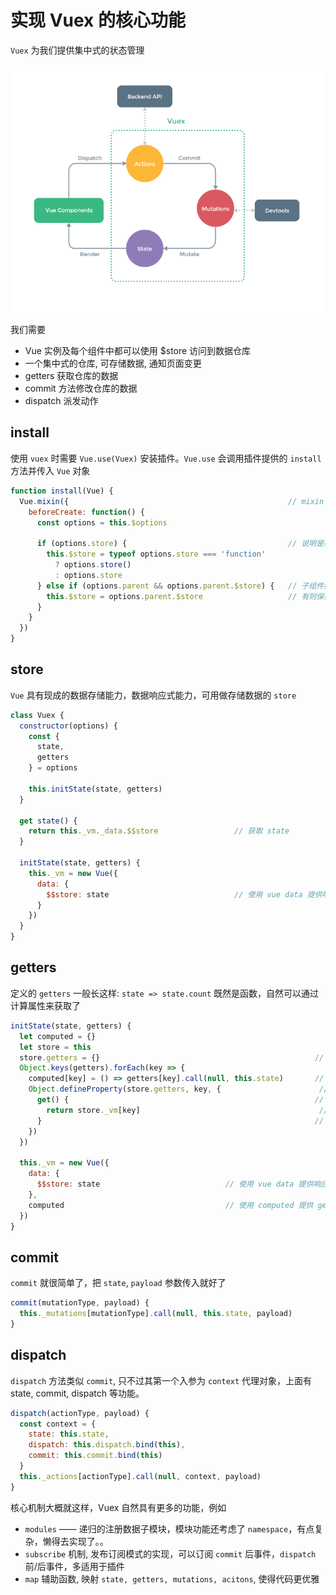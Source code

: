 # 实现 Vuex 的核心功能

`Vuex` 为我们提供集中式的状态管理

![Vuex](./vuex.png)

我们需要
- Vue 实例及每个组件中都可以使用 $store 访问到数据仓库
- 一个集中式的仓库, 可存储数据, 通知页面变更
- getters 获取仓库的数据
- commit 方法修改仓库的数据
- dispatch 派发动作

## install
使用 `vuex` 时需要 `Vue.use(Vuex)` 安装插件。`Vue.use` 会调用插件提供的 `install` 方法并传入 `Vue` 对象

```js
function install(Vue) {
  Vue.mixin({                                                 // mixin 到每个组件的 beforeCreate 钩子
    beforeCreate: function() {
      const options = this.$options

      if (options.store) {                                    // 说明是根组件，则将仓库挂在 $store 上
        this.$store = typeof options.store === 'function'
          ? options.store()
          : options.store
      } else if (options.parent && options.parent.$store) {   // 子组件则检查父组件上是否有 $store
        this.$store = options.parent.$store                   // 有则保存 $store, 使得全局指向唯一仓库
      }
    }
  })
}
```

## store

`Vue` 具有现成的数据存储能力，数据响应式能力，可用做存储数据的 `store`
```js
class Vuex {
  constructor(options) {
    const {
      state,
      getters
    } = options

    this.initState(state, getters)
  }

  get state() {
    return this._vm._data.$$store                 // 获取 state
  }

  initState(state, getters) {
    this._vm = new Vue({
      data: {
        $$store: state                            // 使用 vue data 提供响应式能力
      }
    })
  }
}
```

## getters
定义的 `getters` 一般长这样: `state => state.count`
既然是函数，自然可以通过计算属性来获取了

```js
initState(state, getters) {
  let computed = {}
  let store = this
  store.getters = {}                                                // getters 容器
  Object.keys(getters).forEach(key => {
    computed[key] = () => getters[key].call(null, this.state)       // computed 属性是 function
    Object.defineProperty(store.getters, key, {                      // 把定义的 getter 函数包装
      get() {                                                       // 成 computed 
        return store._vm[key]                                        // 同时代理到 this._vm 对象上
      }                                                             // 便于访问
    })
  })

  this._vm = new Vue({
    data: {
      $$store: state                            // 使用 vue data 提供响应式能力
    },
    computed                                    // 使用 computed 提供 getters
  })
}
```

## commit

`commit` 就很简单了，把 `state`, `payload` 参数传入就好了
```js
commit(mutationType, payload) {
  this._mutations[mutationType].call(null, this.state, payload)
}
```

## dispatch
`dispatch` 方法类似 `commit`, 只不过其第一个入参为 `context` 代理对象，上面有 state, commit, dispatch 等功能。

```js
dispatch(actionType, payload) {
  const context = {
    state: this.state,
    dispatch: this.dispatch.bind(this),
    commit: this.commit.bind(this)
  }
  this._actions[actionType].call(null, context, payload)
}
```

核心机制大概就这样，Vuex 自然具有更多的功能，例如
- `modules` —— 递归的注册数据子模块，模块功能还考虑了 `namespace`，有点复杂，懒得去实现了。。
- `subscribe` 机制, 发布订阅模式的实现，可以订阅 `commit` 后事件，`dispatch` 前/后事件，多适用于插件
- `map` 辅助函数, 映射 `state, getters, mutations, acitons`, 使得代码更优雅